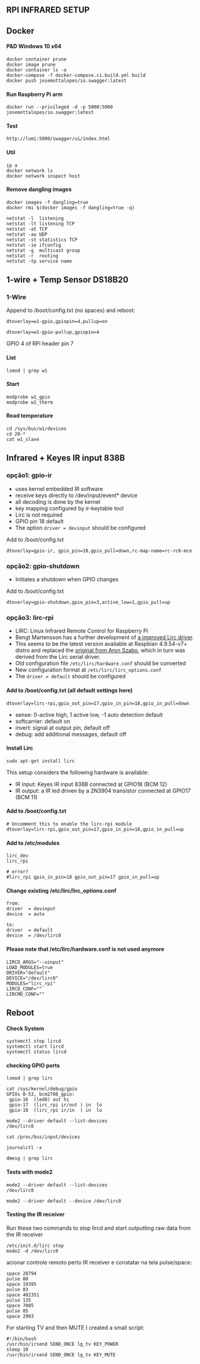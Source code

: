 ## RPI INFRARED SETUP

## Docker

#### P&D Windows 10 x64

    docker container prune
    docker image prune
    docker container ls -a
    docker-compose -f docker-compose.ci.build.yml build
    docker push josemottalopes/io.swagger:latest

#### Run Raspberry Pi arm

    docker run --privileged -d -p 5000:5000 josemottalopes/io.swagger:latest

#### Test

    http://lumi:5000/swagger/ui/index.html

#### Util
    ip a
    docker network ls
    docker network inspect host
    
#### Remove dangling images

    docker images -f dangling=true
    docker rmi $(docker images -f dangling=true -q)

    netstat -l	listening
    netstat -lt	listening TCP
    netstat -at	TCP
    netstat -au	UDP
    netstat -st	statistics TCP
    netstat -ie	ifconfig
    netstat -g	multicast group
    netstat -r	routing
    netstat -tp	service name

## 1-wire + Temp Sensor DS18B20

### 1-Wire 

Append to /boot/config.txt (no spaces) and reboot:

    dtoverlay=w1-gpio,gpiopin=4,pullup=on    
    
    dtoverlay=w1-gpio-pullup,gpiopin=4

GPIO 4 of RPi header pin 7

#### List

    lsmod | grep w1

#### Start

    modprobe w1_gpio
    modprobe w1_therm

#### Read temperature

    cd /sys/bus/w1/devices
    cd 28-*
    cat w1_slave

## Infrared + Keyes IR input 838B

### opção1: gpio-ir

- uses kernel embedded IR software
- receive keys directly to /dev/input/event* device
- all decoding is done by the kernel
- key mapping configured by ir-keytable tool
- Lirc is not required
- GPIO pin 18 default
- The option `driver = devinput` should be configured

Add to /boot/config.txt

    dtoverlay=gpio-ir, gpio_pin=18,gpio_pull=down,rc-map-name=rc-rc6-mce

### opção2: gpio-shutdown

- Initiates a shutdown when GPIO changes

Add to /boot/config.txt

    dtoverlay=gpio-shutdown,gpio_pin=3,active_low=1,gpio_pull=up

### opção3: lirc-rpi

- LIRC: Linux Infrared Remote Control for Raspberry Pi
- Bengt Martensson has a further development of [a improved Lirc driver](https://github.com/bengtmartensson/lirc_rpi "lirc_rpi").
- This seems to be the latest version available at Raspbian 4.9.54-v7+ distro and replaced the [original from Aron Szabo](http://aron.ws/projects/lirc_rpi/ "original lirc for rpi"), which in turn was derived from the Lirc serial driver.
- Old configuration file `/etc/lirc/hardware.conf` should be converted
- New configuration format at `/etc/lirc/lirc_options.conf`
- The `driver = default` should be configured

#### Add to /boot/config.txt (all default settings here)

    dtoverlay=lirc-rpi,gpio_out_pin=17,gpio_in_pin=18,gpio_in_pull=down

- sense: 0-active high, 1 active low, -1 auto detection default
- softcarrier: default on
- invert: signal at output pin, default off 
- debug: add additional messages, default off

#### Install Lirc

    sudo apt-get install lirc

This setup considers the following hardware is available:

- IR input: Keyes IR input 838B connected at GPIO18 (BCM 12)
- IR output: a IR led driven by a 2N3904 transistor connected at GPIO17 (BCM 11)

#### Add to /boot/config.txt

    # Uncomment this to enable the lirc-rpi module
    dtoverlay=lirc-rpi,gpio_out_pin=17,gpio_in_pin=18,gpio_in_pull=up


#### Add to /etc/modules

    lirc_dev
    lirc_rpi 

    # error?
    #lirc_rpi gpio_in_pin=18 gpio_out_pin=17 gpio_in_pull=up

#### Change existing /etc/lirc/lirc_options.conf

    from:
    driver  = devinput
    device  = auto
    
    to:
    driver  = default
    device  = /dev/lirc0

#### Please note that /etc/lirc/hardware.conf is not used anymore

    LIRCD_ARGS="--uinput"
    LOAD_MODULES=true
    DRIVER="default"
    DEVICE="/dev/lirc0"
    MODULES="lirc_rpi"
    LIRCD_CONF=""
    LIRCMD_CONF=""

## Reboot

#### Check System 

    systemctl stop lircd
    systemctl start lircd
    systemctl status lircd

#### checking GPIO ports

    lsmod | grep lirc

    cat /sys/kernel/debug/gpio    
    GPIOs 0-53, bcm2708_gpio:
     gpio-16  (led0) out hi
     gpio-17  (lirc_rpi ir/out ) in  lo
     gpio-18  (lirc_rpi ir/in  ) in  lo

    mode2 --driver default --list-devices
    /dev/lirc0

    cat /proc/bus/input/devices

    journalctl -x

    dmesg | grep lirc 



#### Tests with mode2

    mode2 --driver default --list-devices
	/dev/lirc0

    mode2 --driver default --device /dev/lirc0

#### Testing the IR receiver

Run these two commands to stop lircd and start outputting raw data from the IR receiver

    /etc/init.d/lirc stop
    mode2 -d /dev/lirc0

acionar controle remoto perto IR receiver e constatar na tela pulse/space:

    space 28794
    pulse 80
    space 19395
    pulse 83
    space 402351
    pulse 135
    space 7085
    pulse 85
    space 2903

For starting TV and then MUTE I created a small script:

    #!/bin/bash
    /usr/bin/irsend SEND_ONCE lg_tv KEY_POWER
    sleep 10
    /usr/bin/irsend SEND_ONCE lg_tv KEY_MUTE


